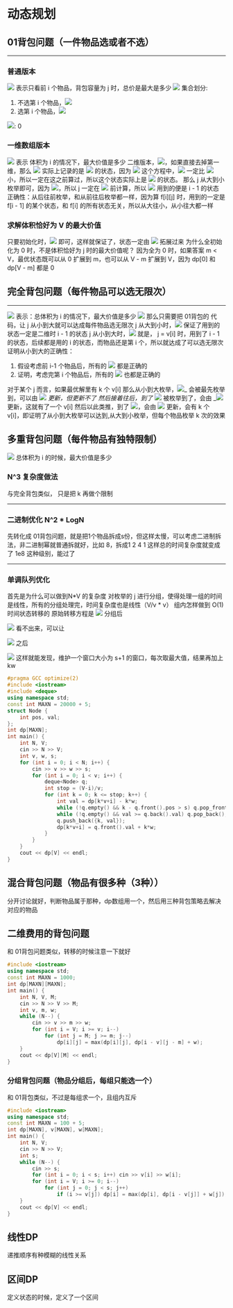 # 动态规划


## 01背包问题（一件物品选或者不选）

---

### 普通版本
![](https://cdn.nlark.com/yuque/__latex/b2a4a0f9166881f2eb72bbbc8db92995.svg#card=math&code=f%28i%2Cj%29&height=20&width=42) 表示只看前 i 个物品，背包容量为 j 时，总价是最大是多少
![](https://cdn.nlark.com/yuque/__latex/b83ae91e33d0beb77772edbd13ed93b5.svg#card=math&code=res%20%3D%20max%5C%7B%20f%28n%2C%200%29%2C%20f%28n%2C%201%29%2C%20%5Ccdots%2C%20f%28n%2C%20V%29%5C%7D&height=20&width=290)
集合划分:

1. 不选第 i 个物品，![](https://cdn.nlark.com/yuque/__latex/b56786ffd8970aa052b38587ef30432b.svg#card=math&code=f%28i%2C%20j%29%20%3D%20f%28i%20-%201%2C%20j%29&height=20&width=136)
1. 选第 i 个物品，![](https://cdn.nlark.com/yuque/__latex/6cdb7aeb089b5dfc5f3c06e38233f7d9.svg#card=math&code=f%28i%2C%20j%29%20%3D%20f%28i%20-%201%2C%20j%20-%20v%5Bi%5D%29%20%2B%20w%5Bi%5D%3B&height=20&width=233)

![](https://cdn.nlark.com/yuque/__latex/af903abbeb445372e8eca5d476be85e1.svg#card=math&code=f%280%2C%200%29&height=20&width=46): 0
### 一维数组版本
![](https://cdn.nlark.com/yuque/__latex/16ced14ad381d0c55f46a750367db2ed.svg#card=math&code=f%28i%29&height=20&width=28) 表示 体积为 i 的情况下，最大价值是多少
二维版本，![](https://cdn.nlark.com/yuque/__latex/ede31d7aaffa7eedb4f23d7d3f5348f1.svg#card=math&code=f%28i%2Cj%29%20%3D%20max%5C%7Bf%28i-1%2Cj%29%2C%20f%28i-1%2Cj-v%5Bi%5D%29%2Bw%5Bi%5D%5C%7D&height=20&width=357)，如果直接去掉第一维，那么 ![](https://cdn.nlark.com/yuque/__latex/16ced14ad381d0c55f46a750367db2ed.svg#card=math&code=f%28i%29&height=20&width=28) 实际上记录的是 ![](https://cdn.nlark.com/yuque/__latex/b2a4a0f9166881f2eb72bbbc8db92995.svg#card=math&code=f%28i%2Cj%29&height=20&width=42) 的状态，因为 ![](https://cdn.nlark.com/yuque/__latex/8d8f5e63f989f43c5a70650fd23dd8f2.svg#card=math&code=f%28i%20-%201%2C%20j%20-%20v%5Bi%5D%29&height=20&width=115) 这个方程中，![](https://cdn.nlark.com/yuque/__latex/433d7d57a2c08e171711c00192b43a63.svg#card=math&code=j%20-%20v%5Bi%5D&height=20&width=50) 一定比 ![](https://cdn.nlark.com/yuque/__latex/363b122c528f54df4a0446b6bab05515.svg#card=math&code=j&height=18&width=7) 小，所以一定在这之前算过，所以这个状态实际上是 ![](https://cdn.nlark.com/yuque/__latex/dd50f361a45ec80de03c4a9f3a12609a.svg#card=math&code=f%28i%2C%20j%20-%20v%5Bi%5D%29&height=20&width=86) 的状态。
那么 j 从大到小枚举即可，因为 ![](https://cdn.nlark.com/yuque/__latex/4cf5019aa09b893b129f13d7f1efa5d8.svg#card=math&code=j%20-%20v%5Bi%5D%20%3C%20j&height=20&width=80)，所以 j 一定在 ![](https://cdn.nlark.com/yuque/__latex/433d7d57a2c08e171711c00192b43a63.svg#card=math&code=j%20-%20v%5Bi%5D&height=20&width=50) 前计算，所以 ![](https://cdn.nlark.com/yuque/__latex/9897ccf7f2ec1a7a6f95f0152f989c82.svg#card=math&code=f%28j%29%20%3D%20max%5C%7Bf%28j%29%2C%20f%28j-v%5Bi%5D%29%2Bw%5Bi%5D%29%5C%7D&height=20&width=266) 用到的便是 i - 1 的状态
正确性：从后往前枚举，和从前往后枚举都一样，因为算 f[i][j] 时，用到的一定是 f[i - 1] 的某个状态，和 f[i] 的所有状态无关，所以从大往小，从小往大都一样


### 求解体积恰好为 V 的最大价值
只要初始化时，![](https://cdn.nlark.com/yuque/__latex/99e31602e41bbcd8d967c725fec16b14.svg#card=math&code=f%280%29%20%3D%200%EF%BC%8Cf%28i%29%20%3D%20-%5Cinfty%20%5C%20%280%20%3C%20i%20%5Cle%20n%29&height=24&width=244) 即可，这样就保证了，状态一定由 ![](https://cdn.nlark.com/yuque/__latex/01ba77110113019916a9054319ae7c05.svg#card=math&code=f%280%29&height=20&width=30) 拓展过来
为什么全初始化为 0 时，不是体积恰好为 j 时的最大价值呢？
因为全为 0 时，如果答案 m < V，最优状态既可以从 0 扩展到 m，也可以从 V - m 扩展到 V，因为 dp[0] 和 dp[V - m] 都是 0


## 完全背包问题（每件物品可以选无限次）

---

![](https://cdn.nlark.com/yuque/__latex/16ced14ad381d0c55f46a750367db2ed.svg#card=math&code=f%28i%29&height=20&width=28) 表示：总体积为 i 的情况下，最大价值是多少
![](https://cdn.nlark.com/yuque/__latex/e08cfe10e8c3a7cd0107794092c00f18.svg#card=math&code=result%20%3D%20max%5C%7B%20f%280%29%2C%20f%281%29%2C%20%5Ccdots%2C%20f%28V%29%20%5C%7D&height=20&width=258)
那么只需要把 01背包的 代码，让 j 从小到大就可以达成每件物品选无限次
j 从大到小时，![](https://cdn.nlark.com/yuque/__latex/2d0bacde0c42fe86adeeea827020ae2e.svg#card=math&code=f%28j%29%20%3D%20max%5C%7B%20f%28j%29%2C%20f%28j%20-%20v%5Bi%5D%29%20%2B%20w%5Bi%5D%20%5C%7D&height=20&width=259) 保证了用到的状态一定是二维时 i - 1 的状态
j 从小到大时，![](https://cdn.nlark.com/yuque/__latex/18c1bbc0f3c028bca9e500d6c1fd2af7.svg#card=math&code=f%28j%29%20%3D%20max%5C%7B%20f%5Bj%5D%2C%20f%28j%20-%20v%5Bi%5D%29%20%2B%20w%5Bi%5D%20%5C%7D&height=20&width=255) 就是， j = v[i] 时，用到了 i - 1 的状态，后续都是用的 i 的状态，而物品还是第 i 个，所以就达成了可以选无限次
证明从小到大的正确性：

1. 假设考虑前 i-1 个物品后，所有的 ![](https://cdn.nlark.com/yuque/__latex/d996861ba7429f5fcc93f9dff75b3437.svg#card=math&code=f%28j%29&height=20&width=28) 都是正确的
1. 证明，考虑完第 i 个物品后，所有的 ![](https://cdn.nlark.com/yuque/__latex/d996861ba7429f5fcc93f9dff75b3437.svg#card=math&code=f%28j%29&height=20&width=28) 也都是正确的

对于某个 j 而言，如果最优解里有 k 个 v[i]
那么从小到大枚举，![](https://cdn.nlark.com/yuque/__latex/a99603bb0cccd9e2a678e75f7f3efd4e.svg#card=math&code=f%28j%20-%20k%20%5Ccdot%20v%5Bi%5D%29&height=20&width=94)_ 会被最先枚举到，可以由 _![](https://cdn.nlark.com/yuque/__latex/57122f511bca6b911e614552305f9cb3.svg#card=math&code=f%28j%20-%20k%20%5Ccdot%20v%5Bi%5D%20-%20v%5Bi%5D%29%20%2B%20w%5Bi%5D&height=20&width=185) 更新，但更新不了
然后接着往后，到了 ![](https://cdn.nlark.com/yuque/__latex/f9e07386def497b4a91c2be06203a51b.svg#card=math&code=f%28j%20-%20%28k%20-%201%29%20%5Ccdot%20v%5Bi%5D%29&height=20&width=135)_ 被枚举到了，会由 _![](https://cdn.nlark.com/yuque/__latex/f6dabdd440f32db824df4586ef50e39d.svg#card=math&code=f%28j%20-%20%28k%20-%201%29%20%5Ccdot%20v%5Bi%5D%20-%20v%5Bi%5D%29%20%2B%20w%5Bi%5D&height=20&width=227) 更新，这就有了一个 v[i]
然后以此类推，到了 ![](https://cdn.nlark.com/yuque/__latex/d996861ba7429f5fcc93f9dff75b3437.svg#card=math&code=f%28j%29&height=20&width=28)，会由 ![](https://cdn.nlark.com/yuque/__latex/608cc9c1a80806bf8a287c9fd9ee598f.svg#card=math&code=f%5Bj%20-%20v%5Bi%5D%5D%20%2B%20w%5Bi%5D&height=20&width=117) 更新，会有 k 个 v[i]，即证明了从小到大枚举可以达到,从大到小枚举，但每个物品枚举 k 次的效果
## 多重背包问题（每件物品有独特限制）
![](https://cdn.nlark.com/yuque/__latex/16ced14ad381d0c55f46a750367db2ed.svg#card=math&code=f%28i%29&height=20&width=28) 总体积为 i 的时候，最大价值是多少
### N^3 复杂度做法
与完全背包类似， 只是把 k 再做个限制

---

### 二进制优化 N^2 * LogN
先转化成 01背包问题，就是把1个物品拆成s份，但这样太慢，可以考虑二进制拆法，非二进制幂就普通拆就好，比如 8，拆成1 2 4 1
这样总的时间复杂度就变成了 1e8 这种级别，能过了

---

### 单调队列优化
首先是为什么可以做到N*V 的复杂度
对枚举的 j 进行分组，使得处理一组的时间是线性，所有的分组处理完，时间复杂度也是线性（V/v * v）
组内怎样做到 O(1) 时间状态转移的
原始转移方程是
![](https://cdn.nlark.com/yuque/__latex/82439fd0c783ea6e042c8e80716bd5d4.svg#card=math&code=dp%5Bj%5D%20%3D%20max%5C%7B%20dp%5Bj%5D%2C%20dp%5Bj%20-%20v%5D%20%2B%20w%2C%20dp%5Bj%20-%202v%5D%20%2B%202w%2C%20...%2C%20dp%5Bj%20-%20kv%5D%20%2B%20kw%20%5C%7D&height=20&width=510)
分组后

![](https://cdn.nlark.com/yuque/__latex/919d87c15af9660a5673318068966367.svg#card=math&code=%5Cbegin%7Balign%7D%0Adp%5B0%5D%20%26%3D%20dp%5B0%5D%20%5C%5C%0Adp%5Bv%5D%20%26%3D%20max%28dp%5Bv%5D%2C%20dp%5Bv%20-%20v%5D%20%2B%20w%29%20%5C%5C%0Adp%5B2v%5D%20%26%3D%20max%28dp%5B2v%5D%2C%20dp%5B2v%20-%20v%5D%20%2B%20w%2C%20dp%5B2v%20-%202v%5D%20%2B%202w%29%20%5C%5C%0A%5Cvdots%20%5C%5C%0Adp%5Bkv%5D%20%26%3D%20max%28dp%5Bkv%5D%2C%20dp%5Bkv%20-%20v%5D%20%2B%20w%2C%20...%2C%20dp%5Bkv%20-%20kv%5D%20%2B%20kw%29%0A%5Cend%7Balign%7D&height=119&width=433)
看不出来，可以让

![](https://cdn.nlark.com/yuque/__latex/8b9e798678eb8b6618a295aad92aad5c.svg#card=math&code=dp%5B0%5D%20-%200w%2C%20dp%5Bv%5D%20-%201w%2C%20...%2C%20dp%5Bkv%5D%20-%20kw&height=20&width=281)
之后

![](https://cdn.nlark.com/yuque/__latex/a1689b937651962f0e18405a7e60134e.svg#card=math&code=%5Cbegin%7Balign%7D%0Adp%5B0%5D%20%26%3D%20dp%5B0%5D%20%5C%5C%0Adp%5Bv%5D%20-%20w%20%26%3D%20max%28dp%5Bv%5D%20-%20w%2C%20dp%5B0%5D%29%20%5C%5C%0Adp%5B2v%5D%20-%202w%20%26%3D%20max%28dp%5B2v%5D%20-%202w%2C%20dp%5Bv%5D%20-%20w%2C%20dp%5B0%5D%29%20%5C%5C%0A%5Cend%7Balign%7D&height=66&width=360)
这样就能发现，维护一个窗口大小为 s+1 的窗口，每次取最大值，结果再加上 kw
```cpp
#pragma GCC optimize(2)
#include <iostream>
#include <deque>
using namespace std;
const int MAXN = 20000 + 5;
struct Node {
	int pos, val;
};
int dp[MAXN];
int main() {
	int N, V;
	cin >> N >> V;
	int v, w, s;
	for (int i = 0; i < N; i++) {
		cin >> v >> w >> s;
		for (int i = 0; i < v; i++) {
			deque<Node> q;
			int stop = (V-i)/v;
			for (int k = 0; k <= stop; k++) {
				int val = dp[k*v+i] - k*w;
				while (!q.empty() && k - q.front().pos > s) q.pop_front(); // 大小为 s + 1 的窗口
				while (!q.empty() && val >= q.back().val) q.pop_back();
				q.push_back({k, val});
				dp[k*v+i] = q.front().val + k*w;
			}
		}
	}
	cout << dp[V] << endl;
}
```
## 混合背包问题（物品有很多种（3种））
分开讨论就好，判断物品属于那种，dp数组用一个，然后用三种背包策略去解决对应的物品
## 二维费用的背包问题
和 01背包问题类似，转移的时候注意一下就好
```cpp
#include <iostream>
using namespace std;
const int MAXN = 1000;
int dp[MAXN][MAXN];
int main() {
    int N, V, M;
    cin >> N >> V >> M;
    int v, m, w;
    while (N--) {
        cin >> v >> m >> w;
        for (int i = V; i >= v; i--)
            for (int j = M; j >= m; j--)
                dp[i][j] = max(dp[i][j], dp[i - v][j - m] + w);
    }
    cout << dp[V][M] << endl;
}
```
### 分组背包问题（物品分组后，每组只能选一个）
和 01背包类似，不过是每组求一个，且组内互斥
```cpp
#include <iostream>
using namespace std;
const int MAXN = 100 + 5;
int dp[MAXN], v[MAXN], w[MAXN];
int main() {
    int N, V;
    cin >> N >> V;
    int s;
    while (N--) {
        cin >> s;
        for (int i = 0; i < s; i++) cin >> v[i] >> w[i];
        for (int i = V; i >= 0; i--)
            for (int j = 0; j < s; j++)
                if (i >= v[j]) dp[i] = max(dp[i], dp[i - v[j]] + w[j]);
    }
    cout << dp[V] << endl;
}
```



## 线性DP

递推顺序有种模糊的线性关系



## 区间DP

定义状态的时候，定义了一个区间